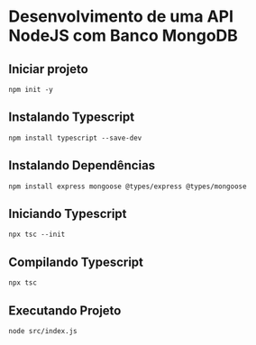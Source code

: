# Desenvolvimento de uma API NodeJS com Banco MongoDB

## Iniciar projeto

```
npm init -y
``` 

## Instalando Typescript

```
npm install typescript --save-dev
``` 

## Instalando Dependências

```
npm install express mongoose @types/express @types/mongoose
``` 

## Iniciando Typescript

```
npx tsc --init
``` 

## Compilando Typescript

```
npx tsc
``` 

## Executando Projeto
```
node src/index.js
```